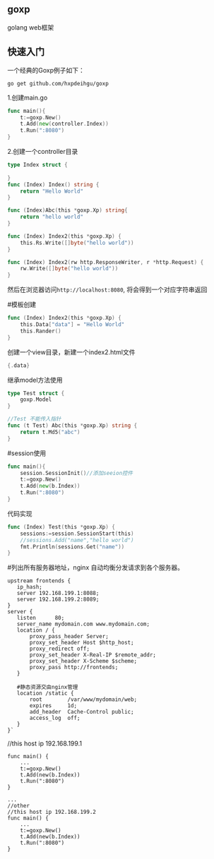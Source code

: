 ## goxp
golang web框架

## 快速入门

一个经典的Goxp例子如下：

``
go get github.com/hxpdeihgu/goxp
``

1.创建main.go
```go
func main(){
	t:=goxp.New()
	t.Add(new(controller.Index))
	t.Run(":8080")
}
```

2.创建一个controller目录
```go
type Index struct {
	
}
func (Index) Index() string {
	return "Hello World"
}
```
```go
func (Index)Abc(this *goxp.Xp) string{
	return "hello world"
}
```

```go
func (Index) Index2(this *goxp.Xp) {
    this.Rs.Write([]byte("hello world"))
}

func (Index) Index2(rw http.ResponseWriter, r *http.Request) {
    rw.Write([]byte("hello world"))
}
```
然后在浏览器访问`http://localhost:8080`, 将会得到一个对应字符串返回

#模板创建
```go
func (Index) Index2(this *goxp.Xp) {
    this.Data["data"] = "Hello World"
    this.Rander()
}
```
创建一个view目录，新建一个index2.html文件
```go
{.data}
```

继承model方法使用

```go
type Test struct {
	goxp.Model
}

//Test 不能传入指针
func (t Test) Abc(this *goxp.Xp) string {
	return t.Md5("abc")
}


````
#session使用
```go
func main(){
	session.SessionInit()//添加seeion控件
	t:=goxp.New()
	t.Add(new(b.Index))
	t.Run(":8080")
}
```
代码实现
```go
func (Index) Test(this *goxp.Xp) {
	sessions:=session.SessionStart(this)
	//sessions.Add("name","hello world")
	fmt.Println(sessions.Get("name"))
}
```

#列出所有服务器地址，nginx 自动均衡分发请求到各个服务器。 
 ```
upstream frontends {    
    ip_hash;  
    server 192.168.199.1:8088;
    server 192.168.199.2:8089;
}
server {
    listen      80; 
    server_name mydomain.com www.mydomain.com;
    location / {
        proxy_pass_header Server;
        proxy_set_header Host $http_host;
        proxy_redirect off;
        proxy_set_header X-Real-IP $remote_addr;
        proxy_set_header X-Scheme $scheme;
        proxy_pass http://frontends;
    }
     
    #静态资源交由nginx管理
    location /static {
        root        /var/www/mydomain/web;
        expires     1d;
        add_header  Cache-Control public;
        access_log  off;
    }
}`
```
//this host ip 192.168.199.1
```
func main() {
    ...
    t:=goxp.New()
    t.Add(new(b.Index))
    t.Run(":8080")
}
 
...
//other
//this host ip 192.168.199.2
func main() {
    ...
	t:=goxp.New()
	t.Add(new(b.Index))
	t.Run(":8080")
}
```

